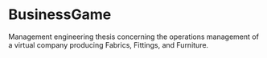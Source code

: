 # BusinessGame
Management engineering thesis concerning the operations management of a virtual company producing Fabrics, Fittings, and Furniture.
